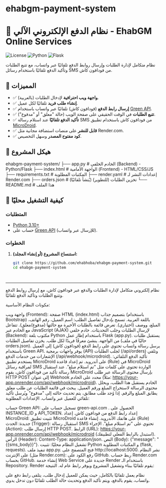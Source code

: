 # ehabgm-payment-system
# 🛒 نظام الدفع الإلكتروني الآلي - EhabGM Online Services

![License](https://img.shields.io/badge/license-MIT-blue.svg)
![Python](https://img.shields.io/badge/python-3.10%2B-blue)
![Flask](https://img.shields.io/badge/flask-2.0.3-green)

نظام متكامل لإدارة الطلبات وإرسال روابط الدفع تلقائيًا عبر واتساب، مع تتبع الطلبات وتأكيد الدفع تلقائيًا باستخدام رسائل SMS من فودافون كاش.

## 🌟 المميزات

- ✅ **واجهة ويب احترافية** لإدخال الطلبات (بالعربية).
- ✅ **إنشاء طلب فريد** تلقائيًا لكل عميل.
- ✅ **إرسال رابط الدفع** (فودافون كاش) تلقائيًا عبر واتساب باستخدام [Green API](https://green-api.com/).
- ✅ **تتبع الطلبات** في الوقت الحقيقي على صفحة الويب (حالة "معلق" أو "مدفوع").
- ✅ **تأكيد الدفع تلقائيًا** عند استلام رسالة SMS من فودافون كاش باستخدام تطبيق [MicroDroid](https://play.google.com/store/apps/details?id=net.xdevelop.rm).
- ✅ **قابل للنشر** على منصات استضافة مجانية مثل Render.com.
- ✅ **كود مفتوح المصدر** وسهل التخصيص.

## 📁 هيكل المشروع
ehabgm-payment-system/
├── app.py # الخادم الخلفي (Backend) - Python/Flask
├── index.html # الواجهة الأمامية (Frontend) - HTML/CSS/JS
├── requirements.txt # المكتبات المطلوبة
├── render.yaml # إعدادات النشر لـ Render.com
├── orders.json # (يُنشأ تلقائيًا) تخزين الطلبات (للتطوير)
└── README.md # هذا الملف



## 🚀 كيفية التشغيل محليًا

### المتطلبات

- [Python 3.10+](https://www.python.org/downloads/)
- حساب على [Green API](https://green-api.com/) (للإرسال عبر واتساب).

### الخطوات

1. **استنساخ المشروع (أو إنشاء المجلد):**
   ```bash
   git clone https://github.com/ehabhoba/ehabgm-payment-system.git
   cd ehabgm-payment-system




____
نظام إلكتروني متكامل لإدارة الطلبات والدفع عبر فودافون كاش، مع إرسال روابط الدفع وتتبع الطلبات وتأكيد الدفع تلقائيًا.

مكونات النظام الأساسية:

واجهة ويب (Frontend):
صفحة HTML (index.html) بتصميم جذاب (باستخدام Bootstrap) باللغة العربية.
تسمح بإدخال تفاصيل الطلب: اسم العميل، رقم الهاتف، المبلغ، ووصف (اختياري).
تعرض قائمة بالطلبات الأخيرة مع حالتها (مدفوع/معلق).
تتفاعل مع الخادم عبر JavaScript (AJAX) لإرسال الطلبات وجلب التحديثات.
خادم خلفي (Backend):
مكتوب بلغة Python باستخدام إطار عمل Flask (app.py).
يستقبل طلبات من الواجهة.
ينشئ معرفًا فريدًا لكل طلب.
يخزن تفاصيل الطلبات (حاليًا في ملف orders.json).
يرسل رسالة واتساب تحتوي على رابط الدفع (فودافون كاش) إلى العميل باستخدام Green API.
يوفر واجهات برمجية (API) لجلب الطلبات (/api/orders) وتلقي الإشعارات من خدمات الدفع (/api/webhook/microdroid).
تأكيد الدفع التلقائي:
يستخدم تطبيق MicroDroid على أندرويد.
تم إعداد قاعدة (Rule) في MicroDroid لمراقبة رسائل SMS الواردة تحتوي على كلمات مثل "تم استلام مبلغ".
عند استقبال رسالة تأكيد من فودافون كاش، يقوم MicroDroid بإرسال محتوى الرسالة عبر طلب HTTP POST إلى عنوان Webhook محدد على الخادم (مثلاً: https://your-app.onrender.com/api/webhook/microdroid).
الخادم يستقبل هذا الطلب، ويحلل محتوى الرسالة لاستخراج المبلغ ورقم العميل.
يبحث في قائمة الطلبات عن طلب معلق يطابق المبلغ والرقم.
إذا وُجد طلب مطابق، يتم تحديث حالته إلى "مدفوع" ويُرسل تأكيد تلقائي للعميل عبر واتساب.
الإعدادات المطلوبة:

حساب Green API:
تسجيل حساب على green-api.com .
الحصول على INSTANCE_ID و API_TOKEN.
إعداد رابط الدفع من فودافون كاش.
إعداد MicroDroid:
تثبيت تطبيق MicroDroid على هاتفك الأندرويد.
إنشاء قاعدة (Rule) جديدة:
الحدث (Trigger): استقبال رسالة SMS تحتوي على "تم استلام مبلغ".
الإجراء (Action): إرسال طلب HTTP POST.
الرابط (URL): https://your-app.onrender.com/api/webhook/microdroid (استبدل بالرابط الفعلي لتطبيقك).
الرأس (Header): Content-Type: application/json.
النص (Body): {"message": "{{sms_body}}"}.
تشغيل النظام محليًا:
تثبيت Python و المكتبات المطلوبة (flask, requests).
تنفيذ ملف app.py.
فتح المتصفح على http://localhost:5000.
نشر النظام على الإنترنت (مثل Render.com):
رفع الكود على GitHub.
ربط حساب Render.com بحساب GitHub.
إنشاء خدمة Web Service جديدة على Render باستخدام الـ Repository.
Render يقوم تلقائيًا ببناء وتشغيل المشروع ويوفر رابط عام له.
النتيجة:

نظام يعمل تلقائيًا بالكامل، حيث يمكن للعميل إدخال طلب، يتلقى رابط دفع على واتساب، يقوم بالدفع، ويتم تأكيد الدفع وتحديث حالة الطلب تلقائيًا دون تدخل يدوي.

